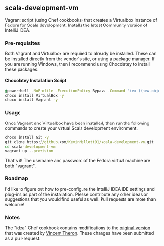 ## scala-development-vm
Vagrant script (using Chef cookbooks) that creates a Virtualbox instance of Fedora for Scala development. Installs the latest Community version of IntelliJ IDEA.

### Pre-requisites
Both Vagrant and Virtualbox are required to already be installed. These can be installed directly from the vendor's site, or using a package manager.
If you are running Windows, then I recommend using Chocolatey to install these packages.

#### Chocolatey Installation Script
``` bat
@powershell -NoProfile -ExecutionPolicy Bypass -Command "iex ((new-object net.webclient).DownloadString('https://chocolatey.org/install.ps1'))" && SET PATH=%PATH%;%ALLUSERSPROFILE%\chocolatey\bin
choco install VirtualBox -y
choco install Vagrant -y
```

### Usage
Once Vagrant and Virtualbox have been installed, then run the following commands to create your virtual Scala development environment.

``` bat
choco install Git -y
git clone https://github.com/KevinMellott91/scala-development-vm.git
cd scala-development-vm
vagrant up --provision
```

That's it! The username and password of the Fedora virtual machine are both "vagrant".

### Roadmap
I'd like to figure out how to pre-configure the IntelliJ IDEA IDE settings and plug-ins as part of the installation. Please contribute any other ideas or suggestions that you would find useful as well.
Pull requests are more than welcome!
 
### Notes
The "idea" Chef cookbook contains modifications to the [original version](https://github.com/vptheron/chef-idea) that was created by [Vincent Theron](https://github.com/vptheron). These changes have been submitted as a pull-request. 
